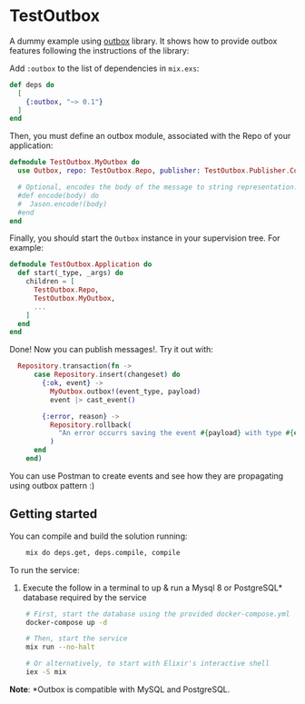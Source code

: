 # TestOutbox

A dummy example using [outbox](https://github.com/jsolana/outbox) library.
It shows how to provide outbox features following the instructions of the library:

Add `:outbox` to the list of dependencies in `mix.exs`:

```elixir
def deps do
  [
    {:outbox, "~> 0.1"}
  ]
end
```

Then, you must define an outbox module, associated with the Repo of your application:

```elixir
defmodule TestOutbox.MyOutbox do
  use Outbox, repo: TestOutbox.Repo, publisher: TestOutbox.Publisher.Console

  # Optional, encodes the body of the message to string representation.
  #def encode(body) do
  #  Jason.encode!(body)
  #end
end
```

Finally, you should start the `Outbox` instance in your supervision tree.
For example:

```elixir
defmodule TestOutbox.Application do
  def start(_type, _args) do
    children = [
      TestOutbox.Repo,
      TestOutbox.MyOutbox,
      ...
    ]
  end
end
```

Done! Now you can publish messages!. Try it out with:

```elixir
  Repository.transaction(fn ->
      case Repository.insert(changeset) do
        {:ok, event} ->
          MyOutbox.outbox!(event_type, payload)
          event |> cast_event()

        {:error, reason} ->
          Repository.rollback(
            "An error occurrs saving the event #{payload} with type #{event_type}, details: #{inspect(reason)}"
          )
      end
    end)
```

You can use Postman to create events and see how they are propagating using outbox pattern :)

## Getting started

You can compile and build the solution running:

```bash
    mix do deps.get, deps.compile, compile
```

To run the service:

1. Execute the follow in a terminal to up & run a Mysql 8 or PostgreSQL* database required by the service

```bash
    # First, start the database using the provided docker-compose.yml
    docker-compose up -d

    # Then, start the service
    mix run --no-halt

    # Or alternatively, to start with Elixir's interactive shell
    iex -S mix
```

**Note**: *Outbox is compatible with MySQL and PostgreSQL.
